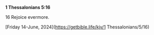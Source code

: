 **1 Thessalonians 5:16**

16 Rejoice evermore.

[Friday 14-June, 2024](https://getbible.life/kjv/1 Thessalonians/5/16)
